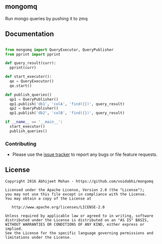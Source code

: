
## mongomq

Run mongo queries by pushing it to zmq


## Documentation

```python

from mongomq import QueryExecutor, QueryPublisher
from pprint import pprint

def query_result(curr):
  pprint(curr)

def start_executor():
  qe = QueryExecutor()
  qe.start()

def publish_queries()
  qp1 = QueryPublisher()
  qp1.publish('db1', 'colA', 'find({})', query_result)
  qp2 = QueryPublisher()
  qp1.publish('db2', 'colB', 'find({})', query_result)

if __name__ == '__main__':
  start_executor()
  publish_queries()
```

### Contributing

- Please use the [issue tracker](https://github.com/voidabhi/mongomq/issues) to report any bugs or file feature requests.

## License

```
Copyright 2016 Abhijeet Mohan - https://github.com/voidabhi/mongomq

Licensed under the Apache License, Version 2.0 (the "License");
you may not use this file except in compliance with the License.
You may obtain a copy of the License at

   http://www.apache.org/licenses/LICENSE-2.0

Unless required by applicable law or agreed to in writing, software
distributed under the License is distributed on an "AS IS" BASIS,
WITHOUT WARRANTIES OR CONDITIONS OF ANY KIND, either express or implied.
See the License for the specific language governing permissions and
limitations under the License.
```

